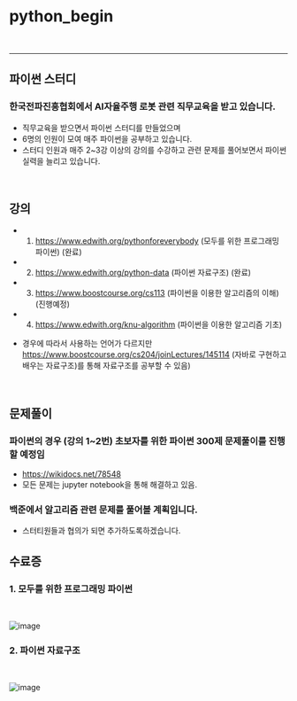 # python_begin

</br>

-------------------

## 파이썬 스터디
### 한국전파진흥협회에서 AI자율주행 로봇 관련 직무교육을 받고 있습니다.
- 직무교육을 받으면서 파이썬 스터디를 만들었으며
- 6명의 인원이 모여 매주 파이썬을 공부하고 있습니다.
- 스터디 인원과 매주 2~3강 이상의 강의를 수강하고 관련 문제를 풀어보면서 파이썬 실력을 늘리고 있습니다.

</br>

## 강의 
- 1. https://www.edwith.org/pythonforeverybody (모두를 위한 프로그래밍 파이썬) (완료)
- 2. https://www.edwith.org/python-data (파이썬 자료구조) (완료)
- 3. https://www.boostcourse.org/cs113 (파이썬을 이용한 알고리즘의 이해) (진행예정)
- 4. https://www.edwith.org/knu-algorithm (파이썬을 이용한 알고리즘 기초)

- 경우에 따라서 사용하는 언어가 다르지만 https://www.boostcourse.org/cs204/joinLectures/145114 (자바로 구현하고 배우는 자료구조)를 통해 자료구조를 공부할 수 있음)


</br>

## 문제풀이
### 파이썬의 경우 (강의 1~2번) 초보자를 위한 파이썬 300제 문제풀이를 진행할 예정임
- https://wikidocs.net/78548
- 모든 문제는 jupyter notebook을 통해 해결하고 있음.

### 백준에서 알고리즘 관련 문제를 풀어볼 계획입니다.
- 스터티원들과 협의가 되면 추가하도록하겠습니다.

## 수료증

### 1. 모두를 위한 프로그래밍 파이썬

</br>

![image](https://user-images.githubusercontent.com/110883172/203780313-a045addd-f139-44e4-93cc-cbc12d5475b3.png)
</br>

### 2. 파이썬 자료구조

</br>

![image](https://user-images.githubusercontent.com/110883172/205484301-bfdf95b5-3a7d-416d-ac4f-5cdfec454d43.png)

</br>



